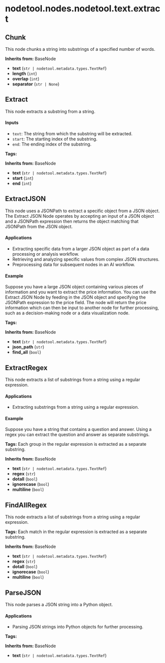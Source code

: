 # nodetool.nodes.nodetool.text.extract

## Chunk

This node chunks a string into substrings of a specified number of words.

**Inherits from:** BaseNode

- **text** (`str | nodetool.metadata.types.TextRef`)
- **length** (`int`)
- **overlap** (`int`)
- **separator** (`str | None`)

## Extract

This node extracts a substring from a string.
#### Inputs
- `text`: The string from which the substring will be extracted.
- `start`: The starting index of the substring.
- `end`: The ending index of the substring.

**Tags:** 

**Inherits from:** BaseNode

- **text** (`str | nodetool.metadata.types.TextRef`)
- **start** (`int`)
- **end** (`int`)

## ExtractJSON

This node uses a JSONPath to extract a specific object from a JSON object.
The Extract JSON Node operates by accepting an input of a JSON object and a JSONPath expression then
returns the object matching that JSONPath from the JSON object.

#### Applications
- Extracting specific data from a larger JSON object as part of a data processing or analysis workflow.
- Retrieving and analyzing specific values from complex JSON structures.
- Preprocessing data for subsequent nodes in an AI workflow.

#### Example
Suppose you have a large JSON object containing various pieces of information and you want to extract the price information.
You can use the Extract JSON Node by feeding in the JSON object and specifying the JSONPath expression to the price field.
The node will return the price information which can then be input to another node for further processing, such as a decision-making node or a data visualization node.

**Tags:** 

**Inherits from:** BaseNode

- **text** (`str | nodetool.metadata.types.TextRef`)
- **json_path** (`str`)
- **find_all** (`bool`)

## ExtractRegex

This node extracts a list of substrings from a string using a regular expression.

#### Applications
- Extracting substrings from a string using a regular expression.

#### Example
Suppose you have a string that contains a question and answer.
Using a regex you can extract the question and answer as separate substrings.

**Tags:** Each group in the regular expression is extracted as a separate substring.

**Inherits from:** BaseNode

- **text** (`str | nodetool.metadata.types.TextRef`)
- **regex** (`str`)
- **dotall** (`bool`)
- **ignorecase** (`bool`)
- **multiline** (`bool`)

## FindAllRegex

This node extracts a list of substrings from a string using a regular expression.

**Tags:** Each match in the regular expression is extracted as a separate substring.

**Inherits from:** BaseNode

- **text** (`str | nodetool.metadata.types.TextRef`)
- **regex** (`str`)
- **dotall** (`bool`)
- **ignorecase** (`bool`)
- **multiline** (`bool`)

## ParseJSON

This node parses a JSON string into a Python object.
#### Applications
- Parsing JSON strings into Python objects for further processing.

**Tags:** 

**Inherits from:** BaseNode

- **text** (`str | nodetool.metadata.types.TextRef`)


